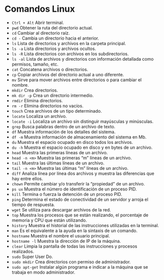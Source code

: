 # Comandos Linux

- `Ctrl + Alt`     Abrir terminal.
- `pwd`     Obtener la ruta del directorio actual.
- `cd`     Cambiar al directorio raíz.
- `cd -`     Cambia un directorio hacia el anterior.
- `ls`     Lista de directorios y archivos en la carpeta principal.
- `ls -a`     Lista directorios y archivos ocultos.
- `ls -R`     Lista directorios con archivos en los subdirectorios.
- `ls -al`     Lista de archivos y directorios con información detallada como permisos, tamaño, etc.
- `cat`     Concatena archivos o directorios.
- `cp`     Copiar archivos del directorio actual a uno diferente.
- `mv`     Sirve para mover archivos entre directorios o para cambiar el nombre.
- `mkdir`     Crea directorios.
- `mk dir -p`     Crea un directorio intermedio.
- `rmdir`     Elimina directorios.
- `rm -r`     Elimina directorios no vacíos.
- `touch`     Crea archivos de un tipo determinado.
- `locate`     Localiza un archivo.
- `locate -i`     Localiza un archivo sin distinguir mayúsculas y minúsculas.
- `grep`     Busca palabras dentro de un archivo de texto.
- `df`     Muestra información de los detalles del sistema.
- `df -m`     Muestra información de almacenamiento del sistema en Mb.
- `du`     Muestra el espacio ocupado en disco todos los archivos.
- `du -h`     Muestra el espacio ocupado en disco y en bytes de un archivo.
- `head`     Muestra las primeras líneas de un archivo.
- `head -n <m>`     Muestra las primeras “m” líneas de un archivo.
- `tail`     Muestra las últimas líneas de un archivo.
- `tail -n <m>`     Muestra las últimas “m” líneas de un archivo.
- `diff`     Analiza línea por línea dos archivos y muestra las diferencias que hay entre ellos.
- `chown`     Permite cambiar y/o transferir la “propiedad” de un archivo.
- `ps ux`     Muestra el número de identificación de un proceso PID.
- `kill`     Termina o fuerza la detención de un proceso PID.
- `ping`     Determina el estado de conectividad de un servidor y arroja el tiempo de respuesta.
- `wget`     Se utiliza para descargar archivos de la red.
- `top`     Muestra los procesos que se están realizando, el porcentaje de memoria y CPU que están utilizando.
- `history`     Muestra el historial de las instrucciones utilizadas en la terminal.
- `man`     Es el equivalente a la ayuda en la sintaxis de un comando.
- `hostname`     Muestra el nombre el usuario principal.
- `hostname -l`     Muestra la dirección de IP de la máquina.
- `clear`     Limpia la pantalla de todas las instrucciones y procesos realizados.
- `sudo`     Super User Do.
- `sudo mkdir`     Crea directorios con permiso de administrador.
- `sudo apt-get`     Instalar algún programa e indicar a la máquina que se trabaja en modo administrador.
